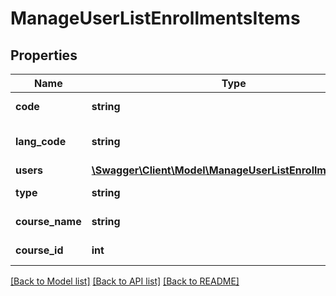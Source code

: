 # ManageUserListEnrollmentsItems

## Properties
Name | Type | Description | Notes
------------ | ------------- | ------------- | -------------
**code** | **string** | Course code | 
**lang_code** | **string** | Course language code | 
**users** | [**\Swagger\Client\Model\ManageUserListEnrollmentsUsers**](ManageUserListEnrollmentsUsers.md) |  | 
**type** | **string** | Course type | 
**course_name** | **string** | Course name | 
**course_id** | **int** | ID of the course | 

[[Back to Model list]](../README.md#documentation-for-models) [[Back to API list]](../README.md#documentation-for-api-endpoints) [[Back to README]](../README.md)


